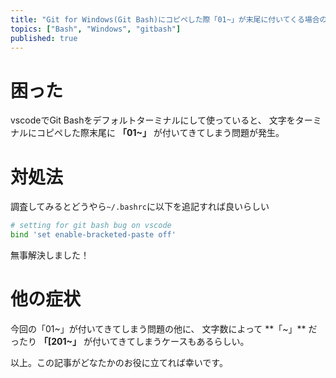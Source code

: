 ```yaml
---
title: "Git for Windows(Git Bash)にコピペした際「01~」が末尾に付いてくる場合の対処法"
topics: ["Bash", "Windows", "gitbash"]
published: true
---
```


# 困った

vscodeでGit Bashをデフォルトターミナルにして使っていると、
文字をターミナルにコピペした際末尾に **「01~」** が付いてきてしまう問題が発生。

# 対処法

調査してみるとどうやら`~/.bashrc`に以下を追記すれば良いらしい

```bash
# setting for git bash bug on vscode
bind 'set enable-bracketed-paste off'
```

無事解決しました！

# 他の症状

今回の「01~」が付いてきてしまう問題の他に、
文字数によって **「~」** だったり **「[201~」** が付いてきてしまうケースもあるらしい。

以上。この記事がどなたかのお役に立てれば幸いです。
